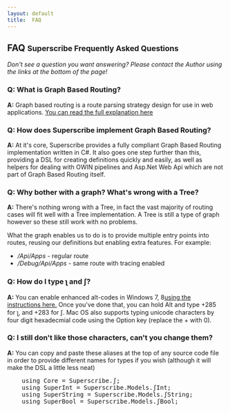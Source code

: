 ```yaml
---
layout: default
title:  FAQ
---
```


<div class="block">
    <h2 class="title-divider"><span>FAQ</span>
    <small>Superscribe Frequently Asked Questions</small>
    </h2>
   	<div class="well well-mini pull-center">
	  <em>Don't see a question you want answering? Please contact the Author using the links at the bottom of the page!</em>
	</div>
<h3 class="visible-phone">
  Q: What is Graph Based Routing?
</h3>
<p><strong>A:</strong> Graph based routing is a route parsing strategy design for use in web applications. <a href="graphbasedrouting.html">You can read the full explanation here</a></p>
<h3 class="visible-phone">
  Q: How does Superscribe implement Graph Based Routing?
</h3>
<p><strong>A:</strong> At it's core, Superscribe provides a fully compliant Graph Based Routing implementation written in C#. It also goes one step further than this, providing a DSL for creating definitions quickly and easily, as well as helpers for dealing with OWIN pipelines and Asp.Net Web Api which are not part of  Graph Based Routing itself.
</p>
<h3 class="visible-phone">
  Q: Why bother with a graph? What's wrong with a Tree?
</h3>
<p><strong>A:</strong> There's nothing wrong with a Tree, in fact the vast majority of routing cases will fit well with a Tree implementation. A Tree is still a type of graph however so these still work with no problems.
</p>
<p>What the graph enables us to do is to provide multiple entry points into routes, reusing our definitions but enabling extra features. For example:</p>
<ul>
	<li><em>/Api/Apps</em> - regular route</li>
	<li><em>/Debug/Api/Apps</em> - same route with tracing enabled</li>
</ul>
<h3 class="visible-phone">
  Q: How do I type ʅ and ʃ?
</h3>
<p><strong>A:</strong> You can enable enhanced alt-codes in Windows 7, 8<a href="http://en.wikipedia.org/wiki/Unicode_input#Hexadecimal_code_input">using the instructions here.</a> Once you've done that, you can hold Alt and type +285 for ʅ, and +283 for ʃ. Mac OS also supports typing unicode characters by four digit hexadecmial code using the Option key (replace the + with 0).
</p>
<h3 class="visible-phone">
  Q: I still don't like those characters, can't you change them?
</h3>
<p><strong>A:</strong> You can copy and paste these aliases at the top of any source code file in order to provide different names for types if you wish (although it will make the DSL a little less neat)
</p>
<pre class="prettyprint">
    using Core = Superscribe.ʃ;
    using SuperInt = Superscribe.Models.ʃInt;
    using SuperString = Superscribe.Models.ʃString;
    using SuperBool = Superscribe.Models.ʃBool;
</pre>
</div>

